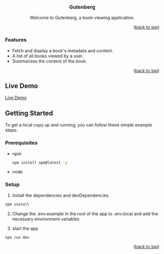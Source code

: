 <a name="readme-top"></a>

<br />
<div align="center">
  

  <h3 align="center">Gutenberg</h3>

  <p align="center">
    Welcome to Gutenberg, a book-viewing application.  </p>
</div>


<p align="right">(<a href="#readme-top">back to top</a>)</p>

### Features

- Fetch and display a book's metadata and content.
- A list of all books viewed by a user.
- Summarizes the content of the book.


<p align="right">(<a href="#readme-top">back to top</a>)</p>

## Live Demo

[Live Demo](https://books-analysis.vercel.app)

<!-- GETTING STARTED --> 
## Getting Started

To get a local copy up and running, you can follow these simple example steps:

### Prerequisites

- npm
  ```sh
  npm install npm@latest -g
  ```
- node

### Setup



1. Install the dependencies and devDependencies.

```sh
npm install
```
2. Change the .env.example in the root of the app to .env.local and add the necessary environment variables

3. start the app 

```sh
npm run dev
```




<p align="right">(<a href="#readme-top">back to top</a>)</p>


